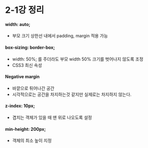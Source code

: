 #  2-1강 정리

#### width: auto;
* 부모 크기 상한선 내에서 padding, margin 적용 가능

#### box-sizing:  border-box;
* width: 50%; 를 주더라도 부모 width 50% 크기를 벗어나지 않도록 조정
* CSS3 최신 속성

#### Negative margin
* 바깥으로 튀어나간 공간
* 시각적으로는 공간을 차지하는것 같지만 실제로는 차지하지 않는다.

#### z-index: 10px;
* 겹치는 객체가 있을 때 맨 위로 나오도록 설정

#### min-height: 200px;
* 객체의 최소 높이 지정
